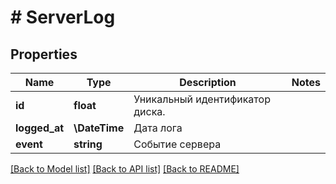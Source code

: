 # # ServerLog

## Properties

Name | Type | Description | Notes
------------ | ------------- | ------------- | -------------
**id** | **float** | Уникальный идентификатор диска. |
**logged_at** | **\DateTime** | Дата лога |
**event** | **string** | Событие сервера |

[[Back to Model list]](../../README.md#models) [[Back to API list]](../../README.md#endpoints) [[Back to README]](../../README.md)
